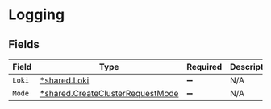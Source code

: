 # Logging


## Fields

| Field                                                                                      | Type                                                                                       | Required                                                                                   | Description                                                                                |
| ------------------------------------------------------------------------------------------ | ------------------------------------------------------------------------------------------ | ------------------------------------------------------------------------------------------ | ------------------------------------------------------------------------------------------ |
| `Loki`                                                                                     | [*shared.Loki](../../../pkg/models/shared/loki.md)                                         | :heavy_minus_sign:                                                                         | N/A                                                                                        |
| `Mode`                                                                                     | [*shared.CreateClusterRequestMode](../../../pkg/models/shared/createclusterrequestmode.md) | :heavy_minus_sign:                                                                         | N/A                                                                                        |
